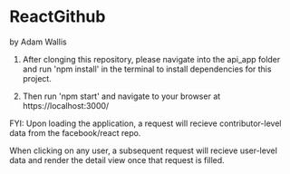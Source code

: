 # ReactGithub
by Adam Wallis

1. After clonging this repository, please navigate into the api_app folder and run 'npm install' in the terminal to install dependencies for this project.

2. Then run 'npm start' and navigate to your browser at https://localhost:3000/

FYI:
Upon loading the application, a request will recieve contributor-level data from the facebook/react repo. 

When clicking on any user, a subsequent request will recieve user-level data and render the detail view once that request is filled. 